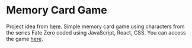 # Memory Card Game
Project idea from [here](https://www.theodinproject.com/lessons/node-path-javascript-memory-card).
Simple memory card game using characters from the series Fate Zero coded using JavaScript, React, CSS. You can access the game [here](https://ricardoliu99.github.io/react-memory-card-game/).
